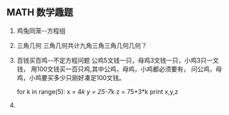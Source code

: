 ## MATH 数学趣题

1. 鸡兔同笼--方程组
2. 三角几何
   三角几何共计九角三角三角几何几何？
3. 百钱买百鸡--不定方程问题
公鸡5文钱一只，母鸡3文钱一只，小鸡3只一文钱，
用100文钱买一百只鸡,其中公鸡，母鸡，小鸡都必须要有，
问公鸡，母鸡，小鸡要买多少只刚好凑足100文钱。
      
      for k in range(5):
            x = 4*k
            y = 25-7*k
            z = 75+3*k
            print x,y,z

4.  
